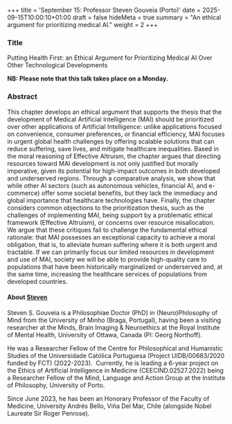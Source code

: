 +++
title = 'September 15: Professor Steven Gouveia (Porto)'
date = 2025-09-15T10:00:10+01:00
draft = false
hideMeta = true
summary = "An ethical argument for prioritizing medical AI."
weight = 2
+++
 

### Title
Putting Health First: an Ethical Argument for Prioritizing Medical AI Over Other Technological Developments 

**NB: Please note that this talk takes place on a Monday.** 
 
### Abstract
This chapter develops an ethical argument that supports the thesis that the development of Medical Artificial Intelligence (MAI) should be prioritized over other applications of Artificial Intelligence: unlike applications focused on convenience, consumer preferences, or financial efficiency, MAI focuses in urgent global health challenges by offering scalable solutions that can reduce suffering, save lives, and mitigate healthcare inequalities. Based in the moral reasoning of Effective Altruism, the chapter argues that directing resources toward MAI development is not only justified but morally imperative, given its potential for high-impact outcomes in both developed and underserved regions. Through a comparative analysis, we show that while other AI sectors (such as autonomous vehicles, financial AI, and e-commerce) offer some societal benefits, but they lack the immediacy and global importance that healthcare technologies have. Finally, the chapter considers common objections to the prioritization thesis, such as the challenges of implementing MAI, being support by a problematic ethical framework (Effective Altruism), or concerns over resource misallocation. We argue that these critiques fail to challenge the fundamental ethical rationale: that MAI possesses an exceptional capacity to achieve a moral obligation, that is, to alleviate human suffering where it is both urgent and tractable. If we can primarily focus our limited resources in development and use of MAI, society we will be able to provide high-quality care to populations that have been historically marginalized or underserved and, at the same time, increasing the healthcare services of populations from developed countries. 

 

#### About [Steven](https://stevensgouveia.weebly.com)

Steven S. Gouveia is a Philosophiae Doctor (PhD) in (Neuro)Philosophy of Mind from the University of Minho (Braga, Portugal), having been a visiting researcher at the Minds, Brain Imaging & Neuroethics at the Royal Institute of Mental Health, University of Ottawa, Canada (PI: Georg Northoff).

He was a Researcher Fellow of the Centre for Philosophical and Humanistic Studies of the Universidade Católica Portuguesa (Project UIDB/00683/2020 funded by FCT) (2022-2023). 
​
Currently, he is leading a 6-year project on the Ethics of Artificial Intelligence in Medicine (CEECIND.02527.2022) being a Researcher Fellow of the Mind, Language and Action Group at the Institute of Philosophy, University of Porto. 

Since June 2023, he has been an Honorary Professor of the Faculty of Medicine, University Andrés Bello, Viña Del Mar, Chile (alongside Nobel Laureate Sir Roger Penrose).


